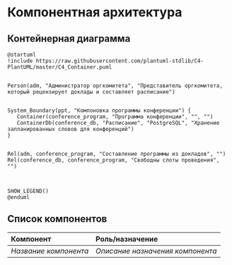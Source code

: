 # Компонентная архитектура
<!-- Состав и взаимосвязи компонентов системы между собой и внешними системами с указанием протоколов, ключевые технологии, используемые для реализации компонентов.
Диаграмма контейнеров C4 и текстовое описание. 
Подробнее: https://confluence.mts.ru/pages/viewpage.action?pageId=375783368
-->
## Контейнерная диаграмма

```plantuml
@startuml
!include https://raw.githubusercontent.com/plantuml-stdlib/C4-PlantUML/master/C4_Container.puml


Person(adm, "Администратор оргкомитета", "Представитель оргкомитета, который рецензирует доклады и составляет расписание")


System_Boundary(ppt, "Компоновка программы конференции") {
   Container(conference_program, "Программа конференции", "", "") 
   ContainerDb(conference_db, "Расписание", "PostgreSQL", "Хранение запланированных словов для конференций")
}


Rel(adm, conference_program, "Составление программы из докладов", "")
Rel(conference_db, conference_program, "Свободны слоты проведения", "")



SHOW_LEGEND()
@enduml
```

## Список компонентов
| Компонент             | Роль/назначение                  |
|:----------------------|:---------------------------------|
| *Название компонента* | *Описание назначения компонента* |